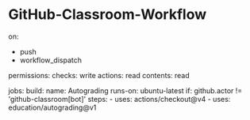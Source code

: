 # GitHub-Classroom-Workflow

on:
  - push
  - workflow_dispatch

permissions:
  checks: write
  actions: read
  contents: read

jobs:
  build:
    name: Autograding
    runs-on: ubuntu-latest
    if: github.actor != 'github-classroom[bot]'
    steps:
      - uses: actions/checkout@v4
      - uses: education/autograding@v1
